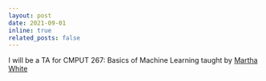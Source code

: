 ```yaml
---
layout: post
date: 2021-09-01
inline: true
related_posts: false
---
```


I will be a TA for CMPUT 267: Basics of Machine Learning taught by [Martha White](http://webdocs.cs.ualberta.ca/~whitem/)

